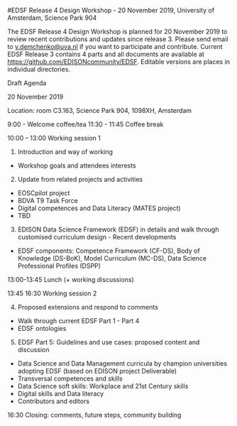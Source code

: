 #EDSF Release 4 Design Workshop - 20 November 2019, University of Amsterdam, Science Park 904

The EDSF Release 4 Design Workshop is planned for 20 November 2019 to review recent contributions and updates since release 3. 
Please send email to y.demchenko@uva.nl if you want to participate and contribute.
Current EDSF Release 3 contains 4 parts and all documents are available at https://github.com/EDISONcommunity/EDSF. 
Editable versions are places in individual directories.

Draft Agenda 

20 November 2019

Location: room C3.163, Science Park 904, 1098XH, Amsterdam

9:00 - Welcome coffee/tea
11:30 - 11:45 Coffee break

10:00 – 13:00 Working session 1

1. Introduction and way of working
* Workshop goals and attendees interests

2. Update from related projects and activities
* EOSCpilot project
* BDVA T9 Task Force
* Digital competences and Data Literacy (MATES project)
* TBD

3. EDISON Data Science Framework (EDSF) in details and walk through customised curriculum design - Recent developments
* EDSF components: Competence Framework (CF-DS), Body of Knowledge (DS-BoK), Model Curriculum (MC-DS), Data Science Professional Profiles (DSPP)

13:00-13:45  Lunch (+ working discussions)

13:45 16:30 Working session 2

4. Proposed extensions and respond to comments
* Walk through current EDSF Part 1 - Part 4 
* EDSF ontologies

5. EDSF Part 5: Guidelines and use cases: proposed content and discussion
* Data Science and Data Management curricula by champion universities adopting EDSF (based on EDISON project Deliverable)
* Transversal competences and skills
* Data Science soft skills: Workplace and 21st Century skills
* Digital skills and Data literacy
* Contributors and editors 

16:30 
Closing: comments, future steps, community building